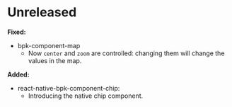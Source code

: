 # Unreleased

**Fixed:**

- bpk-component-map
  - Now `center` and `zoom` are controlled: changing them will change the values in the map.

**Added:**

- react-native-bpk-component-chip:
  - Introducing the native chip component.
